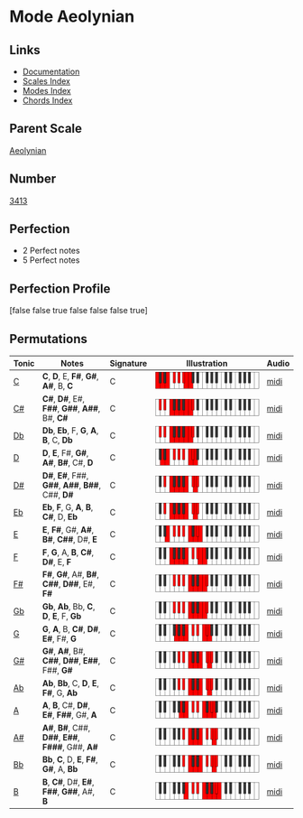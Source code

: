 # Mode Aeolynian

## Links

- [Documentation](index.md)
- [Scales Index](Scales.md)
- [Modes Index](Modes.md)
- [Chords Index](Chords.md)

## Parent Scale

[Aeolynian](ScaleAeolynian.md)

## Number

[3413](https://ianring.com/musictheory/scales/3413)

## Perfection

- 2 Perfect notes
- 5 Perfect notes

## Perfection Profile

[false false true false false false true]

## Permutations

| Tonic | Notes | Signature | Illustration | Audio |
|-------|-------|-----------|--------------|-------|
| [C](ModeCNaturalAeolynian.md) | **C**, **D**, E, **F#**, **G#**, **A#**, B, **C** | C | ![CNaturalAeolynian](ModeCNaturalAeolynian.png) | [midi](https://github.com/edipermadi/music/blob/main/docs/ModeCNaturalAeolynian.mid?raw=true) |
| [C#](ModeCSharpAeolynian.md) | **C#**, **D#**, E#, **F##**, **G##**, **A##**, B#, **C#** | C | ![CSharpAeolynian](ModeCSharpAeolynian.png) | [midi](https://github.com/edipermadi/music/blob/main/docs/ModeCSharpAeolynian.mid?raw=true) |
| [Db](ModeDFlatAeolynian.md) | **Db**, **Eb**, F, **G**, **A**, **B**, C, **Db** | C | ![DFlatAeolynian](ModeDFlatAeolynian.png) | [midi](https://github.com/edipermadi/music/blob/main/docs/ModeDFlatAeolynian.mid?raw=true) |
| [D](ModeDNaturalAeolynian.md) | **D**, **E**, F#, **G#**, **A#**, **B#**, C#, **D** | C | ![DNaturalAeolynian](ModeDNaturalAeolynian.png) | [midi](https://github.com/edipermadi/music/blob/main/docs/ModeDNaturalAeolynian.mid?raw=true) |
| [D#](ModeDSharpAeolynian.md) | **D#**, **E#**, F##, **G##**, **A##**, **B##**, C##, **D#** | C | ![DSharpAeolynian](ModeDSharpAeolynian.png) | [midi](https://github.com/edipermadi/music/blob/main/docs/ModeDSharpAeolynian.mid?raw=true) |
| [Eb](ModeEFlatAeolynian.md) | **Eb**, **F**, G, **A**, **B**, **C#**, D, **Eb** | C | ![EFlatAeolynian](ModeEFlatAeolynian.png) | [midi](https://github.com/edipermadi/music/blob/main/docs/ModeEFlatAeolynian.mid?raw=true) |
| [E](ModeENaturalAeolynian.md) | **E**, **F#**, G#, **A#**, **B#**, **C##**, D#, **E** | C | ![ENaturalAeolynian](ModeENaturalAeolynian.png) | [midi](https://github.com/edipermadi/music/blob/main/docs/ModeENaturalAeolynian.mid?raw=true) |
| [F](ModeFNaturalAeolynian.md) | **F**, **G**, A, **B**, **C#**, **D#**, E, **F** | C | ![FNaturalAeolynian](ModeFNaturalAeolynian.png) | [midi](https://github.com/edipermadi/music/blob/main/docs/ModeFNaturalAeolynian.mid?raw=true) |
| [F#](ModeFSharpAeolynian.md) | **F#**, **G#**, A#, **B#**, **C##**, **D##**, E#, **F#** | C | ![FSharpAeolynian](ModeFSharpAeolynian.png) | [midi](https://github.com/edipermadi/music/blob/main/docs/ModeFSharpAeolynian.mid?raw=true) |
| [Gb](ModeGFlatAeolynian.md) | **Gb**, **Ab**, Bb, **C**, **D**, **E**, F, **Gb** | C | ![GFlatAeolynian](ModeGFlatAeolynian.png) | [midi](https://github.com/edipermadi/music/blob/main/docs/ModeGFlatAeolynian.mid?raw=true) |
| [G](ModeGNaturalAeolynian.md) | **G**, **A**, B, **C#**, **D#**, **E#**, F#, **G** | C | ![GNaturalAeolynian](ModeGNaturalAeolynian.png) | [midi](https://github.com/edipermadi/music/blob/main/docs/ModeGNaturalAeolynian.mid?raw=true) |
| [G#](ModeGSharpAeolynian.md) | **G#**, **A#**, B#, **C##**, **D##**, **E##**, F##, **G#** | C | ![GSharpAeolynian](ModeGSharpAeolynian.png) | [midi](https://github.com/edipermadi/music/blob/main/docs/ModeGSharpAeolynian.mid?raw=true) |
| [Ab](ModeAFlatAeolynian.md) | **Ab**, **Bb**, C, **D**, **E**, **F#**, G, **Ab** | C | ![AFlatAeolynian](ModeAFlatAeolynian.png) | [midi](https://github.com/edipermadi/music/blob/main/docs/ModeAFlatAeolynian.mid?raw=true) |
| [A](ModeANaturalAeolynian.md) | **A**, **B**, C#, **D#**, **E#**, **F##**, G#, **A** | C | ![ANaturalAeolynian](ModeANaturalAeolynian.png) | [midi](https://github.com/edipermadi/music/blob/main/docs/ModeANaturalAeolynian.mid?raw=true) |
| [A#](ModeASharpAeolynian.md) | **A#**, **B#**, C##, **D##**, **E##**, **F###**, G##, **A#** | C | ![ASharpAeolynian](ModeASharpAeolynian.png) | [midi](https://github.com/edipermadi/music/blob/main/docs/ModeASharpAeolynian.mid?raw=true) |
| [Bb](ModeBFlatAeolynian.md) | **Bb**, **C**, D, **E**, **F#**, **G#**, A, **Bb** | C | ![BFlatAeolynian](ModeBFlatAeolynian.png) | [midi](https://github.com/edipermadi/music/blob/main/docs/ModeBFlatAeolynian.mid?raw=true) |
| [B](ModeBNaturalAeolynian.md) | **B**, **C#**, D#, **E#**, **F##**, **G##**, A#, **B** | C | ![BNaturalAeolynian](ModeBNaturalAeolynian.png) | [midi](https://github.com/edipermadi/music/blob/main/docs/ModeBNaturalAeolynian.mid?raw=true) |
